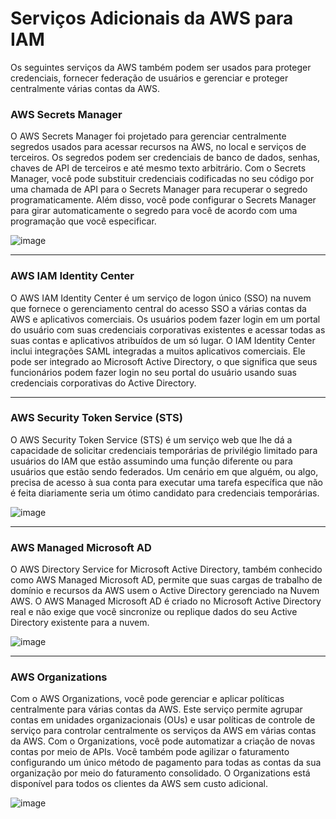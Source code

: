 # Serviços Adicionais da AWS para IAM
Os seguintes serviços da AWS também podem ser usados ​​para proteger credenciais, fornecer federação de usuários e gerenciar e proteger centralmente várias contas da AWS. 

### AWS Secrets Manager
O AWS Secrets Manager foi projetado para gerenciar centralmente segredos usados ​​para acessar recursos na AWS, no local e serviços de terceiros. Os segredos podem ser credenciais de banco de dados, senhas, chaves de API de terceiros e até mesmo texto arbitrário. Com o Secrets Manager, você pode substituir credenciais codificadas no seu código por uma chamada de API para o Secrets Manager para recuperar o segredo programaticamente. Além disso, você pode configurar o Secrets Manager para girar automaticamente o segredo para você de acordo com uma programação que você especificar.

![image](https://github.com/user-attachments/assets/067dd775-0d44-46ea-b07b-c5dfa95742cb)
<hr>

### AWS IAM Identity Center
O AWS IAM Identity Center é um serviço de logon único (SSO) na nuvem que fornece o gerenciamento central do acesso SSO a várias contas da AWS e aplicativos comerciais. Os usuários podem fazer login em um portal do usuário com suas credenciais corporativas existentes e acessar todas as suas contas e aplicativos atribuídos de um só lugar. O IAM Identity Center inclui integrações SAML integradas a muitos aplicativos comerciais. Ele pode ser integrado ao Microsoft Active Directory, o que significa que seus funcionários podem fazer login no seu portal do usuário usando suas credenciais corporativas do Active Directory.
<hr>

### AWS Security Token Service (STS)
O AWS Security Token Service (STS) é um serviço web que lhe dá a capacidade de solicitar credenciais temporárias de privilégio limitado para usuários do IAM que estão assumindo uma função diferente ou para usuários que estão sendo federados. Um cenário em que alguém, ou algo, precisa de acesso à sua conta para executar uma tarefa específica que não é feita diariamente seria um ótimo candidato para credenciais temporárias.

![image](https://github.com/user-attachments/assets/5920d701-7075-41c1-a382-6628da0aca44)
<hr>

### AWS Managed Microsoft AD
O AWS Directory Service for Microsoft Active Directory, também conhecido como AWS Managed Microsoft AD, permite que suas cargas de trabalho de domínio e recursos da AWS usem o Active Directory gerenciado na Nuvem AWS. O AWS Managed Microsoft AD é criado no Microsoft Active Directory real e não exige que você sincronize ou replique dados do seu Active Directory existente para a nuvem.

![image](https://github.com/user-attachments/assets/862a90b4-a3b8-413f-a14d-946830bef53a)

<hr>

### AWS Organizations
Com o AWS Organizations, você pode gerenciar e aplicar políticas centralmente para várias contas da AWS. Este serviço permite agrupar contas em unidades organizacionais (OUs) e usar políticas de controle de serviço para controlar centralmente os serviços da AWS em várias contas da AWS. Com o Organizations, você pode automatizar a criação de novas contas por meio de APIs. Você também pode agilizar o faturamento configurando um único método de pagamento para todas as contas da sua organização por meio do faturamento consolidado. O Organizations está disponível para todos os clientes da AWS sem custo adicional. 

![image](https://github.com/user-attachments/assets/f13d748d-7d51-40c5-9d91-c4480bad38d3)
